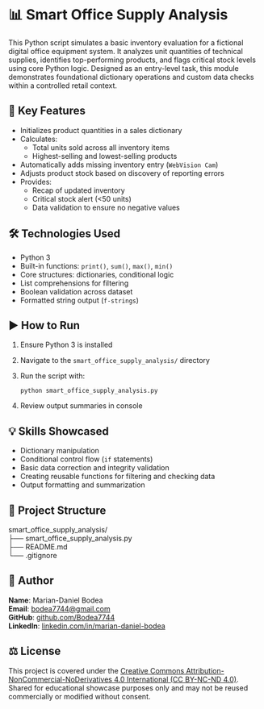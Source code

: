# 📊 Smart Office Supply Analysis

This Python script simulates a basic inventory evaluation for a fictional digital office equipment system. It analyzes unit quantities of technical supplies, identifies top-performing products, and flags critical stock levels using core Python logic. Designed as an entry-level task, this module demonstrates foundational dictionary operations and custom data checks within a controlled retail context.

## 📌 Key Features
- Initializes product quantities in a sales dictionary
- Calculates:
  - Total units sold across all inventory items
  - Highest-selling and lowest-selling products
- Automatically adds missing inventory entry (`WebVision Cam`)
- Adjusts product stock based on discovery of reporting errors
- Provides:
  - Recap of updated inventory
  - Critical stock alert (<50 units)
  - Data validation to ensure no negative values

## 🛠️ Technologies Used
- Python 3
- Built-in functions: `print()`, `sum()`, `max()`, `min()`
- Core structures: dictionaries, conditional logic
- List comprehensions for filtering
- Boolean validation across dataset
- Formatted string output (`f-strings`)

## ▶️ How to Run
1. Ensure Python 3 is installed
2. Navigate to the `smart_office_supply_analysis/` directory
3. Run the script with:

   `python smart_office_supply_analysis.py`

4. Review output summaries in console

## 💡 Skills Showcased
- Dictionary manipulation
- Conditional control flow (`if` statements)
- Basic data correction and integrity validation
- Creating reusable functions for filtering and checking data
- Output formatting and summarization

## 📁 Project Structure
smart_office_supply_analysis/  
├── smart_office_supply_analysis.py  
├── README.md  
└── .gitignore  

## 👤 Author
**Name**: Marian-Daniel Bodea  
**Email**: bodea7744@gmail.com  
**GitHub**: [github.com/Bodea7744](https://github.com/Bodea7744)  
**LinkedIn**: [linkedin.com/in/marian-daniel-bodea](https://linkedin.com/in/marian-daniel-bodea)

## ⚖️ License
This project is covered under the [Creative Commons Attribution-NonCommercial-NoDerivatives 4.0 International (CC BY-NC-ND 4.0)](https://creativecommons.org/licenses/by-nc-nd/4.0/). Shared for educational showcase purposes only and may not be reused commercially or modified without consent.